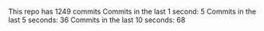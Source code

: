 This repo has 1249 commits
Commits in the last 1 second: 5
Commits in the last 5 seconds: 36
Commits in the last 10 seconds: 68
